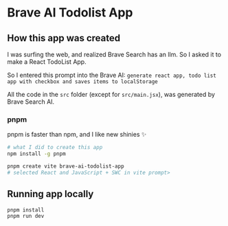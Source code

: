 # Brave AI Todolist App

## How this app was created

I was surfing the web, and realized Brave Search has an llm. So I asked it to make a React TodoList App.

So I entered this prompt into the Brave AI: `generate react app, todo list app with checkbox and saves items to localStorage`

All the code in the `src` folder (except for `src/main.jsx`), was generated by Brave Search AI.

### pnpm

pnpm is faster than npm, and I like new shinies ✨

```sh
# what I did to create this app
npm install -g pnpm

pnpm create vite brave-ai-todolist-app
# selected React and JavaScript + SWC in vite prompt>
```

## Running app locally

```sh
pnpm install
pnpm run dev
```

